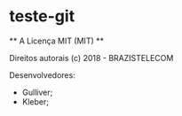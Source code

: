 # teste-git

** A Licença MIT (MIT) **

Direitos autorais (c) 2018 - BRAZISTELECOM

Desenvolvedores:
- Gulliver; 
- Kleber;
